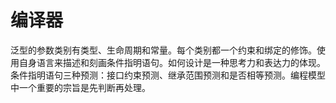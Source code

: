# 编译器

泛型的参数类别有类型、生命周期和常量。每个类别都一个约束和绑定的修饰。使用自身语言来描述和刻画条件指明语句。如何设计是一种思考力和表达力的体现。条件指明语句三种预测：接口约束预测、继承范围预测和是否相等预测。编程模型中一个重要的宗旨是先判断再处理。

